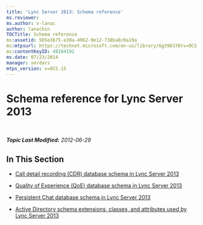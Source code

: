 ```yaml
---
title: 'Lync Server 2013: Schema reference'
ms.reviewer: 
ms.author: v-lanac
author: lanachin
TOCTitle: Schema reference
ms:assetid: 565e3675-a30a-4962-9e12-738ba8c0a19a
ms:mtpsurl: https://technet.microsoft.com/en-us/library/Gg398370(v=OCS.15)
ms:contentKeyID: 48184191
ms.date: 07/23/2014
manager: serdars
mtps_version: v=OCS.15
---
```


<div data-xmlns="http://www.w3.org/1999/xhtml">

<div class="topic" data-xmlns="http://www.w3.org/1999/xhtml" data-msxsl="urn:schemas-microsoft-com:xslt" data-cs="http://msdn.microsoft.com/en-us/">

<div data-asp="http://msdn2.microsoft.com/asp">

# Schema reference for Lync Server 2013

</div>

<div id="mainSection">

<div id="mainBody">

<span> </span>

_**Topic Last Modified:** 2012-06-29_

<div>

## In This Section

  - [Call detail recording (CDR) database schema in Lync Server 2013](lync-server-2013-call-detail-recording-cdr-database-schema.md)

  - [Quality of Experience (QoE) database schema in Lync Server 2013](lync-server-2013-quality-of-experience-qoe-database-schema.md)

  - [Persistent Chat database schema in Lync Server 2013](lync-server-2013-persistent-chat-database-schema.md)

  - [Active Directory schema extensions, classes, and attributes used by Lync Server 2013](lync-server-2013-active-directory-schema-extensions-classes-and-attributes-used-by-lync-server.md)

</div>

</div>

<span> </span>

</div>

</div>

</div>

